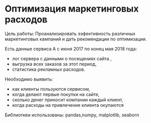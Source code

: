 # Оптимизация маркетинговых расходов 

Цель работы: Проанализировать ээфективность различных маркетинговых кампаний и дать рекомендации по оптимизации. 

Есть данные сервиса А с июня 2017 по конец мая 2018 года:
* лог сервера с данными о посещениях сайта ,
* выгрузка всех заказов за этот период,
* статистика рекламных расходов.
 
 Необходимо выявить:
* как клиенты пользуются сервисом,
* когда делают первые покупки на сайте,
* сколько денег приносит компании каждый клиент,
* когда расходы на привлечение клиента окупаются


Библиоткеи использованы: pandas,numpy, matplotlib, seaborn 

